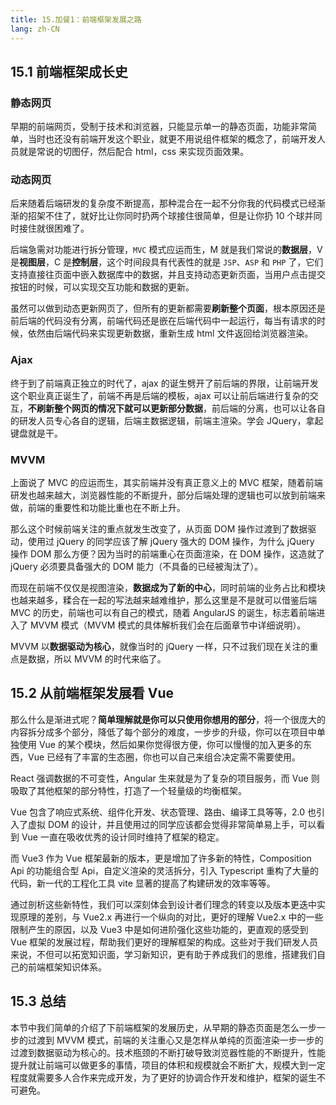 ```yaml
---
title: 15.加餐1：前端框架发展之路
lang: zh-CN
---
```


## 15.1 前端框架成长史

### 静态网页

早期的前端网页，受制于技术和浏览器，只能显示单一的静态页面，功能非常简单，当时也还没有前端开发这个职业，就更不用说组件框架的概念了，前端开发人员就是常说的切图仔，然后配合 html，css 来实现页面效果。

### 动态网页

后来随着后端研发的复杂度不断提高，那种混合在一起不分你我的代码模式已经渐渐的招架不住了，就好比让你同时扔两个球接住很简单，但是让你扔 10 个球并同时接住就很困难了。

后端急需对功能进行拆分管理，`MVC` 模式应运而生，M 就是我们常说的**数据层**，V 是**视图层**，C 是**控制层**，这个时间段具有代表性的就是 `JSP`、`ASP` 和 `PHP` 了，它们支持直接往页面中嵌入数据库中的数据，并且支持动态更新页面，当用户点击提交按钮的时候，可以实现交互功能和数据的更新。

虽然可以做到动态更新网页了，但所有的更新都需要**刷新整个页面**，根本原因还是前后端的代码没有分离，前端代码还是嵌在后端代码中一起运行，每当有请求的时候，依然由后端代码来实现更新数据，重新生成 html 文件返回给浏览器渲染。

### Ajax

终于到了前端真正独立的时代了，ajax 的诞生劈开了前后端的界限，让前端开发这个职业真正诞生了，前端不再是后端的模板，ajax 可以让前后端进行复杂的交互，**不刷新整个网页的情况下就可以更新部分数据**，前后端的分离，也可以让各自的研发人员专心各自的逻辑，后端主数据逻辑，前端主渲染。学会 JQuery，拿起键盘就是干。

### MVVM

上面说了 MVC 的应运而生，其实前端并没有真正意义上的 MVC 框架，随着前端研发也越来越大，浏览器性能的不断提升，部分后端处理的逻辑也可以放到前端来做，前端的重要性和功能比重也在不断上升。

那么这个时候前端关注的重点就发生改变了，从页面 DOM 操作过渡到了数据驱动，使用过 jQuery 的同学应该了解 jQuery 强大的 DOM 操作，为什么 jQuery 操作 DOM 那么方便？因为当时的前端重心在页面渲染，在 DOM 操作，这造就了 jQuery 必须要具备强大的 DOM 能力（不具备的已经被淘汰了）。

而现在前端不仅仅是视图渲染，**数据成为了新的中心**，同时前端的业务占比和模块也越来越多，糅合在一起的写法越来越难维护，那么这里是不是就可以借鉴后端 MVC 的历史，前端也可以有自己的模式，随着 AngularJS 的诞生，标志着前端进入了 MVVM 模式（MVVM 模式的具体解析我们会在后面章节中详细说明）。

MVVM 以**数据驱动为核心**，就像当时的 jQuery 一样，只不过我们现在关注的重点是数据，所以 MVVM 的时代来临了。

## 15.2 从前端框架发展看 Vue

那么什么是渐进式呢？**简单理解就是你可以只使用你想用的部分**，将一个很庞大的内容拆分成多个部分，降低了每个部分的难度，一步步的升级，你可以在项目中单独使用 Vue 的某个模块，然后如果你觉得很方便，你可以慢慢的加入更多的东西，Vue 已经有了丰富的生态圈，你也可以自己来组合决定需不需要使用。

React 强调数据的不可变性，Angular 生来就是为了复杂的项目服务，而 Vue 则吸取了其他框架的部分特性，打造了一个轻量级的均衡框架。

Vue 包含了响应式系统、组件化开发、状态管理、路由、编译工具等等，2.0 也引入了虚拟 DOM 的设计，并且使用过的同学应该都会觉得非常简单易上手，可以看到 Vue 一直在吸收优秀的设计同时维持了框架的稳定。

而 Vue3 作为 Vue 框架最新的版本，更是增加了许多新的特性，Composition Api 的功能组合型 Api，自定义渲染的灵活拆分，引入 Typescript 重构了大量的代码，新一代的工程化工具 vite 显著的提高了构建研发的效率等等。

通过剖析这些新特性，我们可以深刻体会到设计者们理念的转变以及版本更迭中实现原理的差别，与 Vue2.x 再进行一个纵向的对比，更好的理解 Vue2.x 中的一些限制产生的原因，以及 Vue3 中是如何进阶强化这些功能的，更直观的感受到 Vue 框架的发展过程，帮助我们更好的理解框架的构成。这些对于我们研发人员来说，不但可以拓宽知识面，学习新知识，更有助于养成我们的思维，搭建我们自己的前端框架知识体系。

## 15.3 总结

本节中我们简单的介绍了下前端框架的发展历史，从早期的静态页面是怎么一步一步的过渡到 MVVM 模式，前端的关注重心又是怎样从单纯的页面渲染一步一步的过渡到数据驱动为核心的。技术瓶颈的不断打破导致浏览器性能的不断提升，性能提升就让前端可以做更多的事情，项目的体积和规模就会不断扩大，规模大到一定程度就需要多人合作来完成开发，为了更好的协调合作开发和维护，框架的诞生不可避免。
